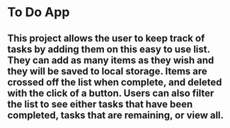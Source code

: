 # To Do App

## This project allows the user to keep track of tasks by adding them on this easy to use list. They can add as many items as they wish and they will be saved to local storage. Items are crossed off the list when complete, and deleted with the click of a button. Users can also filter the list to see either tasks that have been completed, tasks that are remaining, or view all. 
